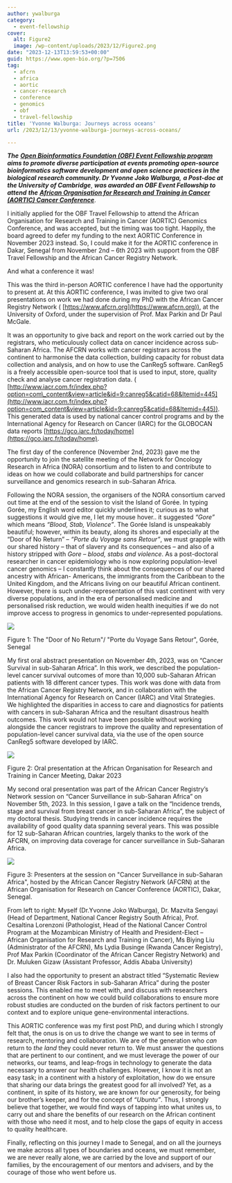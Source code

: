 ```yaml
---
author: ywalburga
category:
  - event-fellowship
cover:
  alt: Figure2
  image: /wp-content/uploads/2023/12/Figure2.png
date: "2023-12-13T13:59:53+00:00"
guid: https://www.open-bio.org/?p=7506
tag:
  - afcrn
  - africa
  - aortic
  - cancer-research
  - conference
  - genomics
  - obf
  - travel-fellowship
title: 'Yvonne Walburga: Journeys across oceans'
url: /2023/12/13/yvonne-walburga-journeys-across-oceans/

---
```

**_The_** [**_Open Bioinformatics Foundation (OBF) Event Fellowship program_**](/travel-awards) **_aims to promote diverse participation at events promoting open-source bioinformatics software development and open science practices in the biological research community. Dr Yvonne Joko Walburga,_** _**a Post-doc at**_ _**the University of Cambridge**_, **_was awarded an OBF Event Fellowship to attend_** _**the**_ _**[African Organisation for Research and Training in Cancer (AORTIC) Cancer Conference](https://aorticconference.org/)**_.

I initially applied for the OBF Travel Fellowship to attend the African Organisation for Research and Training in Cancer (AORTIC) Genomics Conference, and was accepted, but the timing was too tight. Happily, the board agreed to defer my funding to the next AORTIC Conference in November 2023 instead. So, I could make it for the AORTIC conference in Dakar, Senegal from November 2nd – 6th 2023 with support from the OBF Travel Fellowship and the African Cancer Registry Network.

And what a conference it was!

This was the third in-person AORTIC conference I have had the opportunity to present at. At this AORTIC conference, I was invited to give two oral presentations on work we had done during my PhD with the African Cancer Registry Network ( [https://www.afcrn.org](https://www.afcrn.org)), at the University of Oxford, under the supervision of Prof. Max Parkin and Dr Paul McGale.

It was an opportunity to give back and report on the work carried out by the registrars, who meticulously collect data on cancer incidence across sub-Saharan Africa. The AFCRN works with cancer registrars across the continent to harmonise the data collection, building capacity for robust data collection and analysis, and on how to use the CanReg5 software. CanReg5 is a freely accessible open-source tool that is used to input, store, quality check and analyse cancer registration data. ( [http://www.iacr.com.fr/index.php?option=com\_content&view=article&id=9:canreg5&catid=68&Itemid=445](http://www.iacr.com.fr/index.php?option=com_content&view=article&id=9:canreg5&catid=68&Itemid=445)). This generated data is used by national cancer control programs and by the International Agency for Research on Cancer (IARC) for the GLOBOCAN data reports [https://gco.iarc.fr/today/home](https://gco.iarc.fr/today/home).

The first day of the conference (November 2nd, 2023) gave me the opportunity to join the satellite meeting of the Network for Oncology Research in Africa (NORA) consortium and to listen to and contribute to ideas on how we could collaborate and build partnerships for cancer surveillance and genomics research in sub-Saharan Africa.

Following the NORA session, the organisers of the NORA consortium carved out time at the end of the session to visit the Island of Gorée. In typing Gorée, my English word editor quickly underlines it; curious as to what suggestions it would give me, I let my mouse hover.. it suggested _“Gore”_ which means _“Blood, Stab, Violence”_. The Gorée Island is unspeakably beautiful; however, within its beauty, along its shores and especially at the “Door of No Return” – _“Porte du Voyage sans Retour”_, we must grapple with our shared history – that of slavery and its consequences – and also of a history stripped with _Gore_ – _blood, stabs and violence_. As a post-doctoral researcher in cancer epidemiology who is now exploring population-level cancer genomics – I constantly think about the consequences of our shared ancestry with African- Americans, the immigrants from the Caribbean to the United Kingdom, and the Africans living on our beautiful African continent. However, there is such under-representation of this vast continent with very diverse populations, and in the era of personalised medicine and personalised risk reduction, we would widen health inequities if we do not improve access to progress in genomics to under-represented populations.

![](wp-content/uploads/2023/12/Figure1.png)

Figure 1: The "Door of No Return"/ "Porte du Voyage Sans Retour", Gorée, Senegal

My first oral abstract presentation on November 4th, 2023, was on “Cancer Survival in sub-Saharan Africa”. In this work, we described the population-level cancer survival outcomes of more than 10,000 sub-Saharan African patients with 18 different cancer types. This work was done with data from the African Cancer Registry Network, and in collaboration with the International Agency for Research on Cancer (IARC) and Vital Strategies. We highlighted the disparities in access to care and diagnostics for patients with cancers in sub-Saharan Africa and the resultant disastrous health outcomes. This work would not have been possible without working alongside the cancer registrars to improve the quality and representation of population-level cancer survival data, via the use of the open source CanReg5 software developed by IARC.

![](wp-content/uploads/2023/12/Figure2.png)

Figure 2: Oral presentation at the African Organisation for Research and Training in Cancer Meeting, Dakar 2023

My second oral presentation was part of the African Cancer Registry’s Network session on “Cancer Surveillance in sub-Saharan Africa” on November 5th, 2023. In this session, I gave a talk on the “Incidence trends, stage and survival from breast cancer in sub-Saharan Africa”, the subject of my doctoral thesis. Studying trends in cancer incidence requires the availability of good quality data spanning several years. This was possible for 12 sub-Saharan African countries, largely thanks to the work of the AFCRN, on improving data coverage for cancer surveillance in Sub-Saharan Africa.

![](wp-content/uploads/2023/12/Figure3.png)

Figure 3: Presenters at the session on "Cancer Surveillance in sub-Saharan Africa", hosted by the African Cancer Registry Network (AFCRN) at the African Organisation for Research on Cancer Conference (AORTIC), Dakar, Senegal.

From left to right: Myself (Dr.Yvonne Joko Walburga), Dr. Mazvita Sengayi (Head of Department, National Cancer Registry South Africa), Prof. Cesaltina Lorenzoni (Pathologist, Head of the National Cancer Control Program at the Mozambican Ministry of Health and President-Elect – African Organisation for Research and Training in Cancer), Ms Biying Liu (Administrator of the AFCRN), Ms Lydia Businge (Rwanda Cancer Registry), Prof Max Parkin (Coordinator of the African Cancer Registry Network) and Dr. Muluken Gizaw (Assistant Professor, Addis Ababa University)

I also had the opportunity to present an abstract titled “Systematic Review of Breast Cancer Risk Factors in sub-Saharan Africa” during the poster sessions. This enabled me to meet with, and discuss with researchers across the continent on how we could build collaborations to ensure more robust studies are conducted on the burden of risk factors pertinent to our context and to explore unique gene-environmental interactions.

This AORTIC conference was my first post PhD, and during which I strongly felt that, the onus is on us to drive the change we want to see in terms of research, mentoring and collaboration. We are of the generation who _can_ return to _the land_ they could never return to. We must answer the questions that are pertinent to our continent, and we must leverage the power of our networks, our teams, and leap-frogs in technology to generate the data necessary to answer our health challenges. However, I know it is not an easy task; in a continent with a history of exploitation, how do we ensure that sharing our data brings the greatest good for all involved? Yet, as a continent, in spite of its history, we are known for our generosity, for being our brother’s keeper, and for the concept of _“Ubuntu”_. Thus, I strongly believe that together, we would find ways of tapping into what unites us, to carry out and share the benefits of our research on the African continent with those who need it most, and to help close the gaps of equity in access to quality healthcare.

Finally, reflecting on this journey I made to Senegal, and on all the journeys we make across all types of boundaries and oceans, we must remember, we are never really alone, we are carried by the love and support of our families, by the encouragement of our mentors and advisers, and by the courage of those who went before us.
